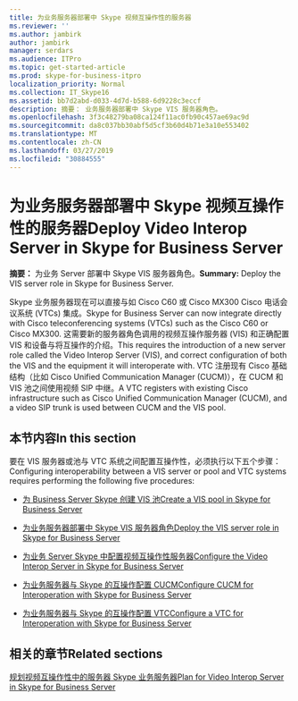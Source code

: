 ```yaml
---
title: 为业务服务器部署中 Skype 视频互操作性的服务器
ms.reviewer: ''
ms.author: jambirk
author: jambirk
manager: serdars
ms.audience: ITPro
ms.topic: get-started-article
ms.prod: skype-for-business-itpro
localization_priority: Normal
ms.collection: IT_Skype16
ms.assetid: bb7d2abd-d033-4d7d-b588-6d9228c3eccf
description: 摘要： 业务服务器部署中 Skype VIS 服务器角色。
ms.openlocfilehash: 3f3c48279ba08ca124f11ac0fb90c457ae69ac9d
ms.sourcegitcommit: da8c037bb30abf5d5cf3b60d4b71e3a10e553402
ms.translationtype: MT
ms.contentlocale: zh-CN
ms.lasthandoff: 03/27/2019
ms.locfileid: "30884555"
---
```

# <a name="deploy-video-interop-server-in-skype-for-business-server"></a><span data-ttu-id="53f46-103">为业务服务器部署中 Skype 视频互操作性的服务器</span><span class="sxs-lookup"><span data-stu-id="53f46-103">Deploy Video Interop Server in Skype for Business Server</span></span>
 
<span data-ttu-id="53f46-104">**摘要：** 为业务 Server 部署中 Skype VIS 服务器角色。</span><span class="sxs-lookup"><span data-stu-id="53f46-104">**Summary:** Deploy the VIS server role in Skype for Business Server.</span></span>
  
<span data-ttu-id="53f46-105">Skype 业务服务器现在可以直接与如 Cisco C60 或 Cisco MX300 Cisco 电话会议系统 (VTCs) 集成。</span><span class="sxs-lookup"><span data-stu-id="53f46-105">Skype for Business Server can now integrate directly with Cisco teleconferencing systems (VTCs) such as the Cisco C60 or Cisco MX300.</span></span> <span data-ttu-id="53f46-106">这需要新的服务器角色调用的视频互操作服务器 (VIS) 和正确配置 VIS 和设备与将互操作的介绍。</span><span class="sxs-lookup"><span data-stu-id="53f46-106">This requires the introduction of a new server role called the Video Interop Server (VIS), and correct configuration of both the VIS and the equipment it will interoperate with.</span></span> <span data-ttu-id="53f46-107">VTC 注册现有 Cisco 基础结构（比如 Cisco Unified Communication Manager (CUCM)），在 CUCM 和 VIS 池之间使用视频 SIP 中继。</span><span class="sxs-lookup"><span data-stu-id="53f46-107">A VTC registers with existing Cisco infrastructure such as Cisco Unified Communication Manager (CUCM), and a video SIP trunk is used between CUCM and the VIS pool.</span></span>
  
## <a name="in-this-section"></a><span data-ttu-id="53f46-108">本节内容</span><span class="sxs-lookup"><span data-stu-id="53f46-108">In this section</span></span>

<span data-ttu-id="53f46-109">要在 VIS 服务器或池与 VTC 系统之间配置互操作性，必须执行以下五个步骤：</span><span class="sxs-lookup"><span data-stu-id="53f46-109">Configuring interoperability between a VIS server or pool and VTC systems requires performing the following five procedures:</span></span> 
  
- [<span data-ttu-id="53f46-110">为 Business Server Skype 创建 VIS 池</span><span class="sxs-lookup"><span data-stu-id="53f46-110">Create a VIS pool in Skype for Business Server</span></span>](create-a-vis-pool.md)
    
- [<span data-ttu-id="53f46-111">为业务服务器部署中 Skype VIS 服务器角色</span><span class="sxs-lookup"><span data-stu-id="53f46-111">Deploy the VIS server role in Skype for Business Server</span></span>](deploy-the-vis-server-role.md)
    
- [<span data-ttu-id="53f46-112">为业务 Server Skype 中配置视频互操作性服务器</span><span class="sxs-lookup"><span data-stu-id="53f46-112">Configure the Video Interop Server in Skype for Business Server</span></span>](configure-the-vis.md)
    
- [<span data-ttu-id="53f46-113">为业务服务器与 Skype 的互操作配置 CUCM</span><span class="sxs-lookup"><span data-stu-id="53f46-113">Configure CUCM for Interoperation with Skype for Business Server</span></span>](configure-cucm-for-interoperation.md)
    
- [<span data-ttu-id="53f46-114">为业务服务器与 Skype 的互操作配置 VTC</span><span class="sxs-lookup"><span data-stu-id="53f46-114">Configure a VTC for Interoperation with Skype for Business Server</span></span>](configure-a-vtc-for-interoperation.md)
    
## <a name="related-sections"></a><span data-ttu-id="53f46-115">相关的章节</span><span class="sxs-lookup"><span data-stu-id="53f46-115">Related sections</span></span>

[<span data-ttu-id="53f46-116">规划视频互操作性中的服务器 Skype 业务服务器</span><span class="sxs-lookup"><span data-stu-id="53f46-116">Plan for Video Interop Server in Skype for Business Server</span></span>](../../plan-your-deployment/video-interop-server.md)
  

